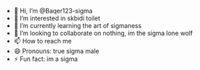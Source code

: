 - 👋 Hi, I’m @Baqer123-sigma
- 👀 I’m interested in skbidi toilet
- 🌱 I’m currently learning the art of sigmaness
- 💞️ I’m looking to collaborate on nothing, im the sigma lone wolf
- 📫 How to reach me
- 😄 Pronouns: true sigma male
- ⚡ Fun fact: im a sigma

<!---
Baqer123-sigma/Baqer123-sigma is a ✨ special ✨ repository because its `README.md` (this file) appears on your GitHub profile.
You can click the Preview link to take a look at your changes.
--->
